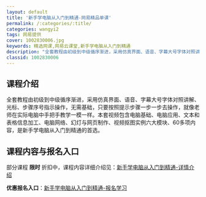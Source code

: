 ```yaml
---
layout: default
title: '新手学电脑从入门到精通-网易精品单课'
permalink: /:categories/:title/
categories: wangyi2
tags: 网易提供
cover: 1002830006.jpg
keywords: 精选网课,网易云课堂,新手学电脑从入门到精通
description: "全套教程由初级到中级循序渐进，采用仿真界面、语音、字幕大号字体对照讲解、光标、步骤序号指示操作，无需基础，只要按照提示步骤一步一步去操作，就像老师在实际电脑中手把手教学一模一样。本套视频包含"
classid: 1002830006
---
```


## 课程介绍

全套教程由初级到中级循序渐进，采用仿真界面、语音、字幕大号字体对照讲解、光标、步骤序号指示操作，无需基础，只要按照提示步骤一步一步去操作，就像老师在实际电脑中手把手教学一模一样。本套视频包含电脑基础、电脑应用、文本和表格信息加工、电脑网络、幻灯与网页制作、视频抠图实例六大模块、60多项内容，是新手学电脑从入门到精通的首选。

## 课程内容与报名入口

部分课程 **限时** 折扣中，课程内容详细介绍见：[新手学电脑从入门到精通-详情介绍](https://study.163.com/course/introduction/1002830006.htm?share=1&shareId=1025206652&utm_campaign=share&utm_medium=iphoneShare&utm_source=&utm_u=1025206652)

**优惠报名入口**：[新手学电脑从入门到精通-报名学习](https://study.163.com/course/introduction/1002830006.htm?share=1&shareId=1025206652&utm_campaign=share&utm_medium=iphoneShare&utm_source=&utm_u=1025206652)

